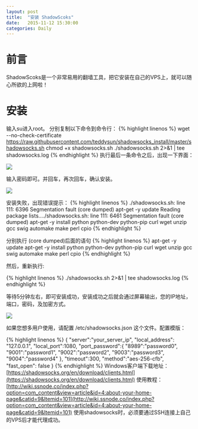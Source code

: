 ```yaml
---
layout: post
title:  "安装 ShadowScoks"
date:   2015-11-12 15:30:00
categories: Daily
---
```

# 前言 #
ShadowScoks是一个非常易用的翻墙工具，把它安装在自己的VPS上，就可以随心所欲的上网啦！
# 安装 #
输入su进入root。
分别复制以下命令到命令行：
{% highlight linenos %}
wget --no-check-certificate https://raw.githubusercontent.com/teddysun/shadowsocks_install/master/shadowsocks.sh
chmod +x shadowsocks.sh
./shadowsocks.sh 2>&1 | tee shadowsocks.log
{% endhighlight %}
执行最后一条命令之后，出现一下界面：

![](https://raw.githubusercontent.com/maplecumt/maplecumt.github.io/master/images/2015-11-12-shadowsocks/ss1.png)

输入密码即可。并回车，再次回车，确认安装。

![](https://raw.githubusercontent.com/maplecumt/maplecumt.github.io/master/images/2015-11-12-shadowsocks/ss3.png)

安装失败，出现错误提示：
{% highlight linenos %}
./shadowsocks.sh: line 111:  6396 Segmentation fault      (core dumped) apt-get -y update
Reading package lists..../shadowsocks.sh: line 111:  6461 Segmentation fault      (core dumped) apt-get -y install python python-dev python-pip curl wget unzip gcc swig automake make perl cpio
{% endhighlight %}

分别执行 (core dumped)后面的语句
{% highlight linenos %}
apt-get -y update
apt-get -y install python python-dev python-pip curl wget unzip gcc swig automake make perl cpio
{% endhighlight %}

然后，重新执行:

{% highlight linenos %}
./shadowsocks.sh 2>&1 | tee shadowsocks.log
{% endhighlight %}

等待5分钟左右，即可安装成功，安装成功之后就会通过屏幕输出，您的IP地址，端口，密码，及加密方式。

![](https://raw.githubusercontent.com/maplecumt/maplecumt.github.io/master/images/2015-11-12-shadowsocks/ss4.png)

如果您想多用户使用，请配置 /etc/shadowsocks.json 这个文件。配置模版：

{% highlight linenos %}
{
    "server":"your_server_ip",
    "local_address": "127.0.0.1",
    "local_port":1080,
    "port_password":{
         "8989":"password0",
         "9001":"password1",
         "9002":"password2",
         "9003":"password3",
         "9004":"password4"
    },
    "timeout":300,
    "method":"aes-256-cfb",
    "fast_open": false
}
{% endhighlight %}
Windows客户端下载地址：[https://shadowsocks.org/en/download/clients.html](https://shadowsocks.org/en/download/clients.html)
使用教程：[http://wiki.ssnode.co/index.php?option=com_content&view=article&id=4:about-your-home-page&catid=9&Itemid=101](http://wiki.ssnode.co/index.php?option=com_content&view=article&id=4:about-your-home-page&catid=9&Itemid=101)
使用shadowsocks时，必须要通过SSH连接上自己的VPS后才能代理成功。